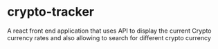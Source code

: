 # crypto-tracker
A react front end application that uses API to display the current Crypto currency rates and also allowing to search for different crypto currency
